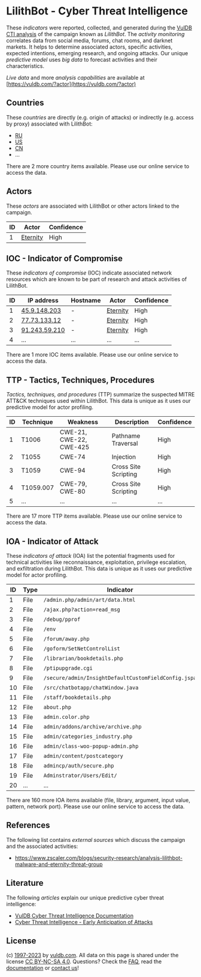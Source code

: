 # LilithBot - Cyber Threat Intelligence

These _indicators_ were reported, collected, and generated during the [VulDB CTI analysis](https://vuldb.com/?kb.cti) of the campaign known as _LilithBot_. The _activity monitoring_ correlates data from social media, forums, chat rooms, and darknet markets. It helps to determine associated actors, specific activities, expected intentions, emerging research, and ongoing attacks. Our unique _predictive model_ uses _big data_ to forecast activities and their characteristics.

_Live data_ and more _analysis capabilities_ are available at [https://vuldb.com/?actor](https://vuldb.com/?actor)

## Countries

These _countries_ are directly (e.g. origin of attacks) or indirectly (e.g. access by proxy) associated with LilithBot:

* [RU](https://vuldb.com/?country.ru)
* [US](https://vuldb.com/?country.us)
* [CN](https://vuldb.com/?country.cn)
* ...

There are 2 more country items available. Please use our online service to access the data.

## Actors

These _actors_ are associated with LilithBot or other actors linked to the campaign.

ID | Actor | Confidence
-- | ----- | ----------
1 | [Eternity](https://vuldb.com/?actor.eternity) | High

## IOC - Indicator of Compromise

These _indicators of compromise_ (IOC) indicate associated network resources which are known to be part of research and attack activities of LilithBot.

ID | IP address | Hostname | Actor | Confidence
-- | ---------- | -------- | ----- | ----------
1 | [45.9.148.203](https://vuldb.com/?ip.45.9.148.203) | - | [Eternity](https://vuldb.com/?actor.eternity) | High
2 | [77.73.133.12](https://vuldb.com/?ip.77.73.133.12) | - | [Eternity](https://vuldb.com/?actor.eternity) | High
3 | [91.243.59.210](https://vuldb.com/?ip.91.243.59.210) | - | [Eternity](https://vuldb.com/?actor.eternity) | High
4 | ... | ... | ... | ...

There are 1 more IOC items available. Please use our online service to access the data.

## TTP - Tactics, Techniques, Procedures

_Tactics, techniques, and procedures_ (TTP) summarize the suspected MITRE ATT&CK techniques used within LilithBot. This data is unique as it uses our predictive model for actor profiling.

ID | Technique | Weakness | Description | Confidence
-- | --------- | -------- | ----------- | ----------
1 | T1006 | CWE-21, CWE-22, CWE-425 | Pathname Traversal | High
2 | T1055 | CWE-74 | Injection | High
3 | T1059 | CWE-94 | Cross Site Scripting | High
4 | T1059.007 | CWE-79, CWE-80 | Cross Site Scripting | High
5 | ... | ... | ... | ...

There are 17 more TTP items available. Please use our online service to access the data.

## IOA - Indicator of Attack

These _indicators of attack_ (IOA) list the potential fragments used for technical activities like reconnaissance, exploitation, privilege escalation, and exfiltration during LilithBot. This data is unique as it uses our predictive model for actor profiling.

ID | Type | Indicator | Confidence
-- | ---- | --------- | ----------
1 | File | `/admin.php/admin/art/data.html` | High
2 | File | `/ajax.php?action=read_msg` | High
3 | File | `/debug/pprof` | Medium
4 | File | `/env` | Low
5 | File | `/forum/away.php` | High
6 | File | `/goform/SetNetControlList` | High
7 | File | `/librarian/bookdetails.php` | High
8 | File | `/ptipupgrade.cgi` | High
9 | File | `/secure/admin/InsightDefaultCustomFieldConfig.jspa` | High
10 | File | `/src/chatbotapp/chatWindow.java` | High
11 | File | `/staff/bookdetails.php` | High
12 | File | `about.php` | Medium
13 | File | `admin.color.php` | High
14 | File | `admin/addons/archive/archive.php` | High
15 | File | `admin/categories_industry.php` | High
16 | File | `admin/class-woo-popup-admin.php` | High
17 | File | `admin/content/postcategory` | High
18 | File | `admincp/auth/secure.php` | High
19 | File | `Adminstrator/Users/Edit/` | High
20 | ... | ... | ...

There are 160 more IOA items available (file, library, argument, input value, pattern, network port). Please use our online service to access the data.

## References

The following list contains _external sources_ which discuss the campaign and the associated activities:

* https://www.zscaler.com/blogs/security-research/analysis-lilithbot-malware-and-eternity-threat-group

## Literature

The following _articles_ explain our unique predictive cyber threat intelligence:

* [VulDB Cyber Threat Intelligence Documentation](https://vuldb.com/?kb.cti)
* [Cyber Threat Intelligence - Early Anticipation of Attacks](https://www.scip.ch/en/?labs.20201022)

## License

(c) [1997-2023](https://vuldb.com/?kb.changelog) by [vuldb.com](https://vuldb.com/?kb.about). All data on this page is shared under the license [CC BY-NC-SA 4.0](https://creativecommons.org/licenses/by-nc-sa/4.0/). Questions? Check the [FAQ](https://vuldb.com/?kb.faq), read the [documentation](https://vuldb.com/?kb) or [contact us](https://vuldb.com/?contact)!
